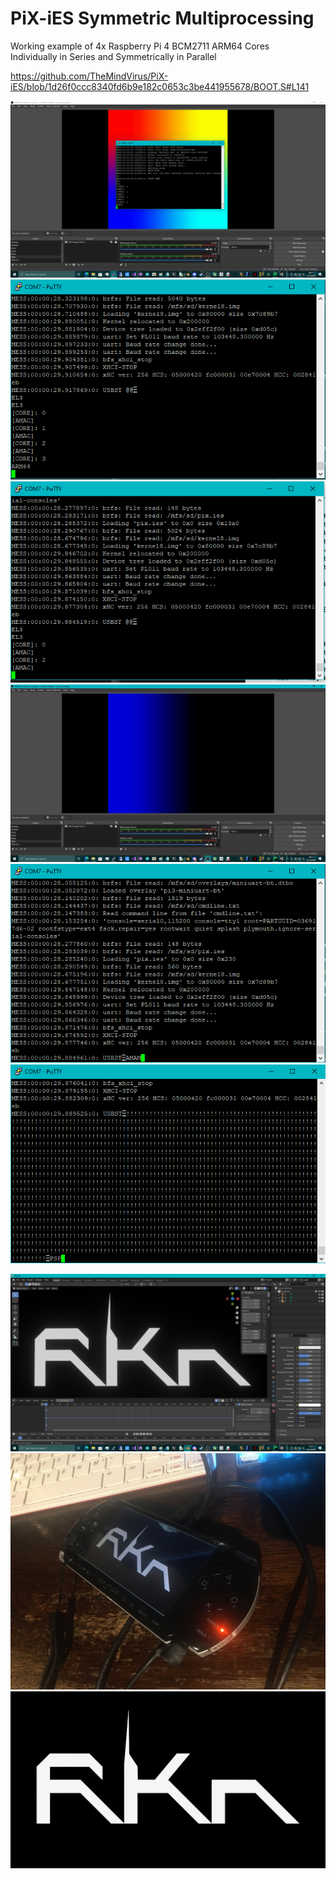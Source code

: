 # PiX-iES Symmetric Multiprocessing
Working example of 4x Raspberry Pi 4 BCM2711 ARM64 Cores \
Individually in Series and Symmetrically in Parallel

https://github.com/TheMindVirus/PiX-iES/blob/1d26f0ccc8340fd6b9e182c0653c3be441955678/BOOT.S#L141

![smp-dev](https://github.com/TheMindVirus/PiX-iES/blob/pi4-smp-wfe-sev/screenshots/smp-dev.png)
![symmetricmultiprocessing](https://github.com/TheMindVirus/PiX-iES/blob/pi4-smp-wfe-sev/screenshots/symmetricmultiprocessing.png)
![sev](https://github.com/TheMindVirus/PiX-iES/blob/pi4-smp-wfe-sev/screenshots/sev.png)
![bluescreen](https://github.com/TheMindVirus/PiX-iES/blob/pi4-smp-wfe-sev/screenshots/bluescreen.png)
![littlepixwantssomethingtoeat](https://github.com/TheMindVirus/PiX-iES/blob/pi4-smp-wfe-sev/screenshots/littlepixwantssomethingtoeat.png)
![littlepixwantsapsp](https://github.com/TheMindVirus/PiX-iES/blob/pi4-smp-wfe-sev/screenshots/littlepixwantsapsp.png)

![blender-rokon](https://github.com/TheMindVirus/PiX-iES/blob/pi4-smp-wfe-sev/screenshots/blender-rokon.png)
![psp-rokon](https://github.com/TheMindVirus/PiX-iES/blob/pi4-smp-wfe-sev/screenshots/IMG_5990.jpg)
![rokon](https://github.com/TheMindVirus/PiX-iES/blob/pi4-smp-wfe-sev/screenshots/rokon.png)
